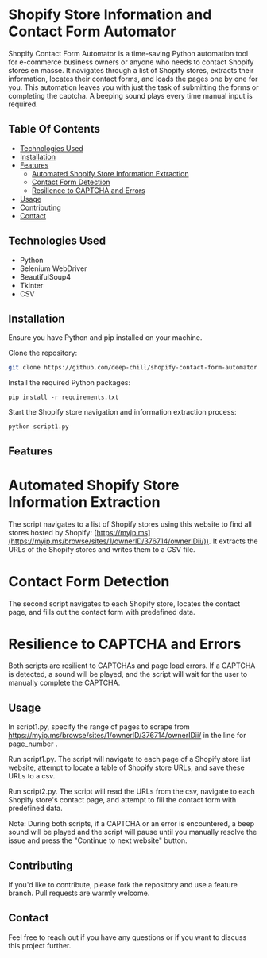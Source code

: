# Shopify Store Information and Contact Form Automator

Shopify Contact Form Automator is a time-saving Python automation tool for e-commerce business owners or anyone who needs to contact Shopify stores en masse. It navigates through a list of Shopify stores, extracts their information, locates their contact forms, and loads the pages one by one for you. This automation leaves you with just the task of submitting the forms or completing the captcha. A beeping sound  plays every time manual input is required.

## Table Of Contents

- [Technologies Used](#technologies-used)
- [Installation](#installation)
- [Features](#features)
    - [Automated Shopify Store Information Extraction](#automated-shopify-store-information-extraction)
    - [Contact Form Detection](#contact-form-detection)
    - [Resilience to CAPTCHA and Errors](#resilience-to-captcha-and-errors)
- [Usage](#usage)
- [Contributing](#contributing)
- [Contact](#contact)

## Technologies Used

- Python
- Selenium WebDriver
- BeautifulSoup4
- Tkinter
- CSV

## Installation

Ensure you have Python and pip installed on your machine.

Clone the repository:

```sh
git clone https://github.com/deep-chill/shopify-contact-form-automator.git
```
Install the required Python packages:
```
pip install -r requirements.txt
```
Start the Shopify store navigation and information extraction process:
```
python script1.py
```

## Features
# Automated Shopify Store Information Extraction
The script navigates to a list of Shopify stores using this website to find all stores hosted by Shopify: [https://myip.ms](https://myip.ms/browse/sites/1/ownerID/376714/ownerIDii/)). It extracts the URLs of the Shopify stores and writes them to a CSV file.

# Contact Form Detection
The second script navigates to each Shopify store, locates the contact page, and fills out the contact form with predefined data.

# Resilience to CAPTCHA and Errors
Both scripts are resilient to CAPTCHAs and page load errors. If a CAPTCHA is detected, a sound will be played, and the script will wait for the user to manually complete the CAPTCHA.

## Usage
In script1.py, specify the range of pages to scrape from https://myip.ms/browse/sites/1/ownerID/376714/ownerIDii/ in the line for page_number .

Run script1.py. The script will navigate to each page of a Shopify store list website, attempt to locate a table of Shopify store URLs, and save these URLs to a csv.

Run script2.py. The script will read the URLs from the csv, navigate to each Shopify store's contact page, and attempt to fill the contact form with predefined data.

Note: During both scripts, if a CAPTCHA or an error is encountered, a beep sound will be played and the script will pause until you manually resolve the issue and press the "Continue to next website" button.

## Contributing
If you'd like to contribute, please fork the repository and use a feature branch. Pull requests are warmly welcome.

## Contact
Feel free to reach out if you have any questions or if you want to discuss this project further.

